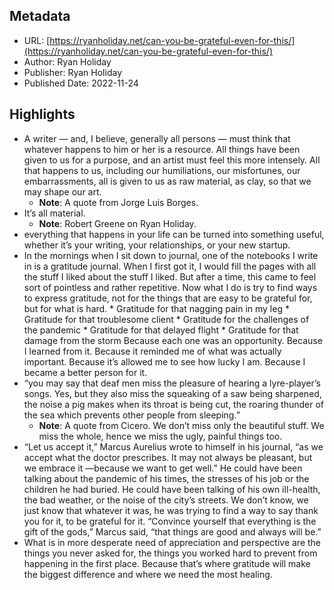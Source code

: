 ## Metadata
* URL: [https://ryanholiday.net/can-you-be-grateful-even-for-this/](https://ryanholiday.net/can-you-be-grateful-even-for-this/)
* Author: Ryan Holiday
* Publisher: Ryan Holiday
* Published Date: 2022-11-24


## Highlights
* A writer — and, I believe, generally all persons — must think that whatever happens to him or her is a resource. All things have been given to us for a purpose, and an artist must feel this more intensely. All that happens to us, including our humiliations, our misfortunes, our embarrassments, all is given to us as raw material, as clay, so that we may shape our art.
  * **Note**: A quote from Jorge Luis Borges.
* It’s all material.
  * **Note**: Robert Greene on Ryan Holiday.
* everything that happens in your life can be turned into something useful, whether it’s your writing, your relationships, or your new startup.
* In the mornings when I sit down to journal, one of the notebooks I write in is a gratitude journal. When I first got it, I would fill the pages with all the stuff I liked about the stuff I liked. But after a time, this came to feel sort of pointless and rather repetitive. Now what I do is try to find ways to express gratitude, not for the things that are easy to be grateful for, but for what is hard. * Gratitude for that nagging pain in my leg * Gratitude for that troublesome client * Gratitude for the challenges of the pandemic * Gratitude for that delayed flight * Gratitude for that damage from the storm Because each one was an opportunity. Because I learned from it. Because it reminded me of what was actually important. Because it’s allowed me to see how lucky I am. Because I became a better person for it.
* “you may say that deaf men miss the pleasure of hearing a lyre-player’s songs. Yes, but they also miss the squeaking of a saw being sharpened, the noise a pig makes when its throat is being cut, the roaring thunder of the sea which prevents other people from sleeping.”
  * **Note**: A quote from Cicero. We don’t miss only the beautiful stuff. We miss the whole, hence we miss the ugly, painful things too.
* “Let us accept it,” Marcus Aurelius wrote to himself in his journal, “as we accept what the doctor prescribes. It may not always be pleasant, but we embrace it —because we want to get well.” He could have been talking about the pandemic of his times, the stresses of his job or the children he had buried. He could have been talking of his own ill-health, the bad weather, or the noise of the city’s streets. We don’t know, we just know that whatever it was, he was trying to find a way to say thank you for it, to be grateful for it. “Convince yourself that everything is the gift of the gods,” Marcus said, “that things are good and always will be.”
* What is in more desperate need of appreciation and perspective are the things you never asked for, the things you worked hard to prevent from happening in the first place. Because that’s where gratitude will make the biggest difference and where we need the most healing.
